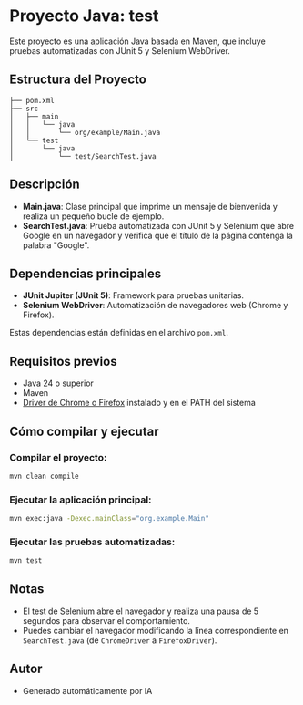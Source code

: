 # Proyecto Java: test

Este proyecto es una aplicación Java basada en Maven, que incluye pruebas automatizadas con JUnit 5 y Selenium WebDriver.

## Estructura del Proyecto

```
├── pom.xml
├── src
│   ├── main
│   │   └── java
│   │       └── org/example/Main.java
│   └── test
│       └── java
│           └── test/SearchTest.java
```

## Descripción

- **Main.java**: Clase principal que imprime un mensaje de bienvenida y realiza un pequeño bucle de ejemplo.
- **SearchTest.java**: Prueba automatizada con JUnit 5 y Selenium que abre Google en un navegador y verifica que el título de la página contenga la palabra "Google".

## Dependencias principales

- **JUnit Jupiter (JUnit 5)**: Framework para pruebas unitarias.
- **Selenium WebDriver**: Automatización de navegadores web (Chrome y Firefox).

Estas dependencias están definidas en el archivo `pom.xml`.

## Requisitos previos

- Java 24 o superior
- Maven
- [Driver de Chrome o Firefox](https://www.selenium.dev/documentation/webdriver/getting_started/install_drivers/) instalado y en el PATH del sistema

## Cómo compilar y ejecutar

### Compilar el proyecto:
```sh
mvn clean compile
```

### Ejecutar la aplicación principal:
```sh
mvn exec:java -Dexec.mainClass="org.example.Main"
```

### Ejecutar las pruebas automatizadas:
```sh
mvn test
```

## Notas
- El test de Selenium abre el navegador y realiza una pausa de 5 segundos para observar el comportamiento.
- Puedes cambiar el navegador modificando la línea correspondiente en `SearchTest.java` (de `ChromeDriver` a `FirefoxDriver`).

## Autor
- Generado automáticamente por IA
